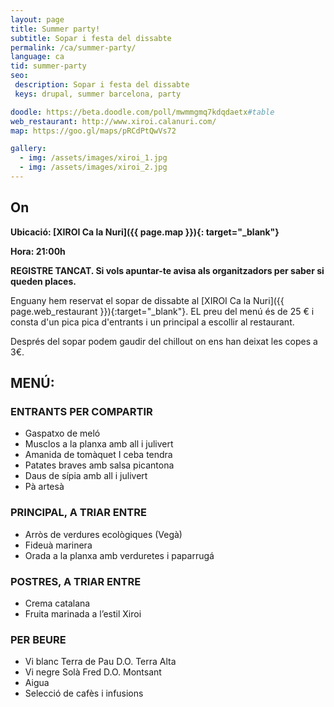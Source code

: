 ```yaml
---
layout: page
title: Summer party!
subtitle: Sopar i festa del dissabte
permalink: /ca/summer-party/
language: ca
tid: summer-party
seo:
 description: Sopar i festa del dissabte
 keys: drupal, summer barcelona, party

doodle: https://beta.doodle.com/poll/mwmmgmq7kdqdaetx#table
web_restaurant: http://www.xiroi.calanuri.com/
map: https://goo.gl/maps/pRCdPtQwVs72

gallery:
  - img: /assets/images/xiroi_1.jpg
  - img: /assets/images/xiroi_2.jpg
---
```


## On

**Ubicació: [XIROI Ca la Nuri]({{ page.map }}){: target="_blank"}**

**Hora: 21:00h**

**REGISTRE TANCAT. Si vols apuntar-te avisa als organitzadors per saber si queden places.**

Enguany hem reservat el sopar de dissabte al [XIROI Ca la Nuri]({{ page.web_restaurant }}){:target="_blank"}. EL preu del menú és de 25 € i consta d'un pica pica d'entrants i un principal a escollir al restaurant.

Després del sopar podem gaudir del chillout on ens han deixat les copes a 3€.


## MENÚ:
### ENTRANTS PER COMPARTIR
- Gaspatxo de meló
- Musclos a la planxa amb all i julivert
- Amanida de tomàquet I ceba tendra
- Patates braves amb salsa picantona
- Daus de sípia amb all i julivert
- Pà artesà

### PRINCIPAL, A TRIAR ENTRE
- Arròs de verdures ecològiques (Vegà)
- Fideuà marinera
- Orada a la planxa amb verduretes i paparrugá

### POSTRES, A TRIAR ENTRE
- Crema catalana
- Fruita marinada a l’estil Xiroi

### PER BEURE
- Vi blanc Terra de Pau D.O. Terra Alta
- Vi negre Solà Fred D.O. Montsant
- Aigua
- Selecció de cafès i infusions
